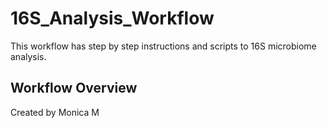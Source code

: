 # 16S_Analysis_Workflow
This workflow has step by step instructions and scripts to 16S microbiome analysis.

## Workflow Overview
Created by Monica M
